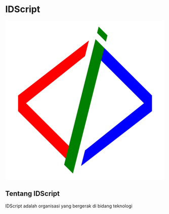 # IDScript

![IDScript Logo][logo]

## Tentang IDScript

IDScript adalah organisasi yang bergerak di bidang teknologi

[logo]: https://github.com/IDScript/.github/blob/main/IDScript_2.png?raw=true "IDScript Logo"
